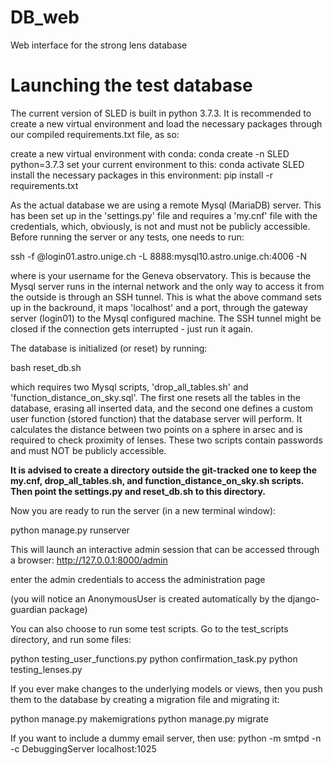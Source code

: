 # DB_web
Web interface for the strong lens database

# Launching the test database

The current version of SLED is built in python 3.7.3. It is recommended to create a new virtual environment and load the necessary packages through our compiled requirements.txt file, as so:

create a new virtual environment with conda:
conda create -n SLED python=3.7.3
set your current environment to this:
conda activate SLED
install the necessary packages in this environment:
pip install -r requirements.txt


As the actual database we are using a remote Mysql (MariaDB) server.
This has been set up in the 'settings.py' file and requires a 'my.cnf' file with the credentials, which, obviously, is not and must not be publicly accessible. 
Before running the server or any tests, one needs to run:

ssh -f <username>@login01.astro.unige.ch -L 8888:mysql10.astro.unige.ch:4006 -N

where <username> is your username for the Geneva observatory.
This is because the Mysql server runs in the internal network and the only way to access it from the outside is through an SSH tunnel.
This is what the above command sets up in the backround, it maps 'localhost' and a port, through the gateway server (login01) to the Mysql configured machine.
The SSH tunnel might be closed if the connection gets interrupted - just run it again.


The database is initialized (or reset) by running:

bash reset_db.sh

which requires two Mysql scripts, 'drop_all_tables.sh' and 'function_distance_on_sky.sql'.
The first one resets all the tables in the database, erasing all inserted data, and the second one defines a custom user function (stored function) that the database server will perform.
It calculates the distance between two points on a sphere in arsec and is required to check proximity of lenses.
These two scripts contain passwords and must NOT be publicly accessible.

**It is advised to create a directory outside the git-tracked one to keep the my.cnf, drop_all_tables.sh, and function_distance_on_sky.sh scripts.
Then point the settings.py and reset_db.sh to this directory.**


Now you are ready to run the server (in a new terminal window):

python manage.py runserver

This will launch an interactive admin session that can be accessed through a browser:
http://127.0.0.1:8000/admin

enter the admin credentials to access the administration page

(you will notice an AnonymousUser is created automatically by the django-guardian package)


You can also choose to run some test scripts.
Go to the test_scripts directory, and run some files:

python testing_user_functions.py
python confirmation_task.py
python testing_lenses.py


If you ever make changes to the underlying models or views, then you push them to the database by creating a migration file and migrating it:

python manage.py makemigrations
python manage.py migrate

If you want to include a dummy email server, then use: python -m smtpd -n -c DebuggingServer localhost:1025
